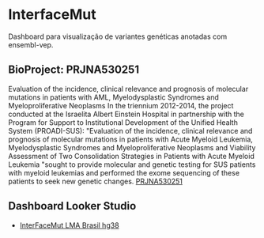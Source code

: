 # InterfaceMut

Dashboard para visualização de variantes genéticas anotadas com ensembl-vep.


## BioProject: PRJNA530251

Evaluation of the incidence, clinical relevance and prognosis of molecular mutations in patients with AML, Myelodysplastic Syndromes and Myeloproliferative Neoplasms
In the triennium 2012-2014, the project conducted at the Israelita Albert Einstein Hospital in partnership with the Program for Support to Institutional Development of the Unified Health System (PROADI-SUS): "Evaluation of the incidence, clinical relevance and prognosis of molecular mutations in patients with Acute Myeloid Leukemia, Myelodysplastic Syndromes and Myeloproliferative Neoplasms and Viability Assessment of Two Consolidation Strategies in Patients with Acute Myeloid Leukemia "sought to provide molecular and genetic testing for SUS patients with myeloid leukemias and performed the exome sequencing of these patients to seek new genetic changes. [PRJNA530251](https://www.ncbi.nlm.nih.gov/bioproject/PRJNA530251)

## Dashboard Looker Studio 
- [InterFaceMut LMA Brasil hg38](https://lookerstudio.google.com/reporting/1245291b-b1bd-4ab4-95f9-d4dfde96bc2b/page/xDwzE)

